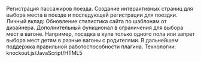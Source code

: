 Регистрация пассажиров поезда. Создание интерактивных страниц для выбора места в поезде и последующей регистрации для поездки. 
Личный вклад: Обновление стилистика сайта по шаблонам от дизайнера. Дополнительный функционал в ограничения для выбора мест в вагоне. Например, посадка в купе только одного пола или запрет выбора мест детям в разные вагоны с родителями. В дальнейшем поддержка правильной работоспособности плагина. 
Технологии: knockout.js/JavaScript/HTML5 
